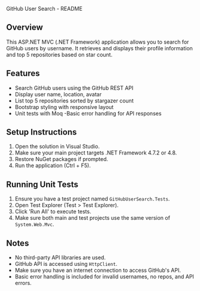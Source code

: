 ﻿GitHub User Search - README

## Overview
This ASP.NET MVC (.NET Framework) application allows you to search for GitHub users by
username.
It retrieves and displays their profile information and top 5 repositories based on star count.

## Features
- Search GitHub users using the GitHub REST API
- Display user name, location, avatar
- List top 5 repositories sorted by stargazer count
- Bootstrap styling with responsive layout
- Unit tests with Moq
-Basic error handling for API responses

## Setup Instructions
1. Open the solution in Visual Studio.
2. Make sure your main project targets .NET Framework 4.7.2 or 4.8.
3. Restore NuGet packages if prompted.
5. Run the application (Ctrl + F5).


## Running Unit Tests
1. Ensure you have a test project named `GitHubUserSearch.Tests`.
2. Open Test Explorer (Test > Test Explorer).
3. Click 'Run All' to execute tests.
4. Make sure both main and test projects use the same version of `System.Web.Mvc`.


## Notes
- No third-party API libraries are used.
- GitHub API is accessed using `HttpClient`.
- Make sure you have an internet connection to access GitHub's API.
- Basic error handling is included for invalid usernames, no repos, and API errors.
